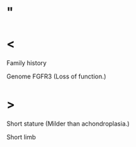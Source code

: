 # "

# <

Family history

Genome FGFR3
(Loss of function.)

# >

Short stature
(Milder than achondroplasia.)

Short limb
